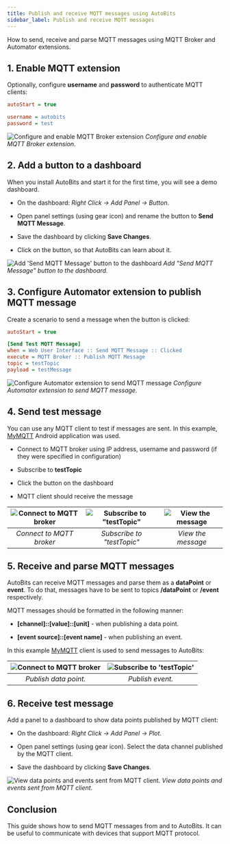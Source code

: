 ```yaml
---
title: Publish and receive MQTT messages using AutoBits
sidebar_label: Publish and receive MQTT messages
---
```


How to send, receive and parse MQTT messages using MQTT Broker and Automator extensions.

## 1. Enable MQTT extension

Optionally, configure **username** and **password** to authenticate MQTT clients:

```ini
autoStart = true

username = autobits
password = test
```

![Configure and enable MQTT Broker extension](/img/quickstart/configure-mqtt.png)
*Configure and enable MQTT Broker extension.*

## 2. Add a button to a dashboard

When you install AutoBits and start it for the first time, you will see a demo dashboard.

* On the dashboard: *Right Click -> Add Panel -> Button*.

* Open panel settings (using gear icon) and rename the button to **Send MQTT Message**.

* Save the dashboard by clicking **Save Changes**.

* Click on the button, so that AutoBits can learn about it.

![Add 'Send MQTT Message' button to the dashboard](/img/quickstart/add-buttton-send-mqtt-message.png)
*Add "Send MQTT Message" button to the dashboard.*

## 3. Configure Automator extension to publish MQTT message

Create a scenario to send a message when the button is clicked:

```ini
autoStart = true

[Send Test MQTT Message]
when = Web User Interface :: Send MQTT Message :: Clicked
execute = MQTT Broker :: Publish MQTT Message
topic = testTopic
payload = testMessage
```

![Configure Automator extension to send MQTT message](/img/quickstart/configure-automator-send-mqtt.png)
*Configure Automator extension to send MQTT message.*

## 4. Send test message

You can use any MQTT client to test if messages are sent. In this example, [MyMQTT](https://play.google.com/store/apps/details?id=at.tripwire.mqtt.client) Android application was used.

* Connect to MQTT broker using IP address, username and password (if they were specified in configuration)

* Subscribe to **testTopic**

* Click the button on the dashboard

* MQTT client should receive the message

![Connect to MQTT broker](/img/quickstart/my-mqtt-1.jpg)  |  ![Subscribe to "testTopic"](/img/quickstart/my-mqtt-2.jpg) | ![View the message](/img/quickstart/my-mqtt-3.jpg)
:------------------------------:|:-------------------------------:|:---------------------------------------------:
*Connect to MQTT broker*          | *Subscribe to "testTopic"*       | *View the message*

## 5. Receive and parse MQTT messages

AutoBits can receive MQTT messages and parse them as a **dataPoint** or **event**. To do that, messages have to be sent to topics **/dataPoint** or **/event** respectively.

MQTT messages should be formatted in the following manner:

* **[channel]::[value]::[unit]** - when publishing a data point.

* **[event source]::[event name]** - when publishing an event.

In this example [MyMQTT](https://play.google.com/store/apps/details?id=at.tripwire.mqtt.client) client is used to send messages to AutoBits:

![Connect to MQTT broker](/img/quickstart/receive-mqtt-message-1.jpg)  |  ![Subscribe to 'testTopic'](/img/quickstart/receive-mqtt-message-2.jpg)
:------------------------------:|:-------------------------------:
*Publish data point.*          | *Publish event.*

## 6. Receive test message

Add a panel to a dashboard to show data points published by MQTT client:

* On the dashboard: *Right Click -> Add Panel -> Plot*.

* Open panel settings (using gear icon). Select the data channel published by the MQTT client.

* Save the dashboard by clicking **Save Changes**.

![View data points and events sent from MQTT client.](/img/quickstart/mqtt-receive-messages-dashboard.png)
*View data points and events sent from MQTT client.*

## Conclusion

This guide shows how to send MQTT messages from and to AutoBits. It can be useful to communicate with devices that support MQTT protocol.
